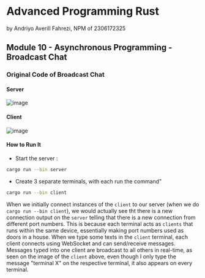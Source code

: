 # Advanced Programming Rust 
by Andriyo Averill Fahrezi, NPM of 2306172325

## Module 10 - Asynchronous Programming - Broadcast Chat

### Original Code of Broadcast Chat

#### Server 
![image](https://github.com/user-attachments/assets/3b8a89fb-c7ba-42b6-81e2-daa6a14c1186)


#### Client
![image](https://github.com/user-attachments/assets/5d87b582-8146-4fe8-b223-70dfe9eafee4)

#### How to Run It

- Start the server :
```bash
cargo run --bin server
```

- Create 3 separate terminals, with each run the command"

```bash
cargo run --bin client
```

When we initially connect instances of the `client` to our server (when we do `cargo run --bin client`), we would actually see tht there is a new connection output on the `server` telling that there is a new connection from different port numbers. This is because each terminal acts as `clients` that runs within the same device, essentially making port numbers used as doors in a house. When we type some texts in the `client` terminal, each client connects using WebSocket and can send/receive messages. Messages typed into one client are broadcast to all others in real-time, as seen on the image of the `client` above, even though I only type the message "terminal X" on the respective terminal, it also appears on every terminal.